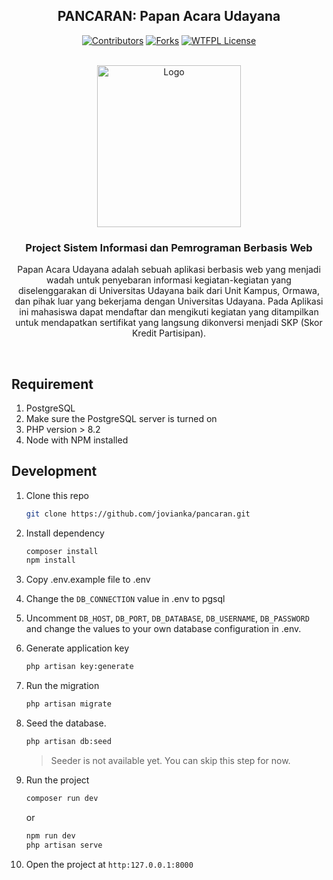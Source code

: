 <div align="center">

## PANCARAN: Papan Acara Udayana

[![Contributors][contributors-shield]][contributors-url]
[![Forks][forks-shield]][forks-url]
[![WTFPL License][license-shield]][license-url]

<!-- SHIELDS -->
[contributors-shield]: https://img.shields.io/github/contributors/jovianka/pancaran?style=flat-square&color=%23ADD8E6
[contributors-url]: https://github.com/jovianka/pancaran/graphs/contributors

[forks-shield]: https://img.shields.io/github/forks/jovianka/pancaran?style=flat-square&color=%23ADD8E6
[forks-url]: https://github.com/jovianka/pancaran/fork

[license-shield]: https://img.shields.io/github/license/jovianka/pancaran?style=flat-square&color=%23ADD8E6
[license-url]: https://github.com/jovianak/pancaran/blob/main/LICENSE

</div>

<!-- PROJECT LOGO -->
</br>
<div align="center">
  <a href="https://www.unud.ac.id/">
    <img src="https://github.com/dash4k/tugas-akhir-alpro-1/assets/133938416/ff71757a-1b51-44b7-b14e-b53b061d9815" alt="Logo" width="230" height="259">
  </a>

  <h3 align="center">Project Sistem Informasi dan Pemrograman Berbasis Web</h3>

  <p align="center">
    Papan Acara Udayana adalah sebuah aplikasi berbasis web yang menjadi wadah untuk penyebaran informasi kegiatan-kegiatan yang diselenggarakan di
    Universitas Udayana baik dari Unit Kampus, Ormawa, dan pihak luar yang bekerjama dengan Universitas Udayana.
    Pada Aplikasi ini mahasiswa dapat mendaftar dan mengikuti kegiatan yang ditampilkan untuk mendapatkan sertifikat yang langsung dikonversi menjadi SKP (Skor Kredit Partisipan).
  </p>
</div>
</br>

## Requirement
1. PostgreSQL
2. Make sure the PostgreSQL server is turned on
3. PHP version > 8.2
4. Node with NPM installed

## Development
1. Clone this repo

   ```bash
   git clone https://github.com/jovianka/pancaran.git

2. Install dependency

   ```bash
   composer install
   npm install

3. Copy .env.example file to .env
4. Change the `DB_CONNECTION` value in .env to pgsql
5. Uncomment `DB_HOST`, `DB_PORT`, `DB_DATABASE`, `DB_USERNAME`, `DB_PASSWORD` and change the values to your own database configuration in .env.
6. Generate application key

    ```bash
   php artisan key:generate
   
7. Run the migration

    ```bash
   php artisan migrate

8. Seed the database.

    ```bash
    php artisan db:seed
    ```
    > Seeder is not available yet. You can skip this step for now.

9. Run the project
    
    ```bash
    composer run dev
    ```
    or
    ```bash
    npm run dev
    php artisan serve
   
10. Open the project at `http:127.0.0.1:8000`
